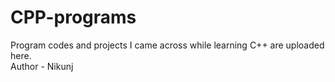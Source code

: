 # CPP-programs
Program codes and projects I came across while learning C++ are uploaded here.
<br>
Author - Nikunj
